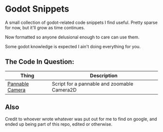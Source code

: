 Godot Snippets
======

A small collection of godot-related code snippets I find useful.
Pretty sparse for now, but it'll grow as time continues.

Now formatted so anyone delusional enough to care can use them.

Some godot knowledge is expected I ain't doing everything for you.


The Code In Question:
------

Thing | Description
--- | ---
[Pannable Camera](PannableCamera) | Script for a pannable and zoomable Camera2D


Also
------

Credit to whoever wrote whatever was put out for me to find on google, and ended up being part of this repo, edited or otherwise.

